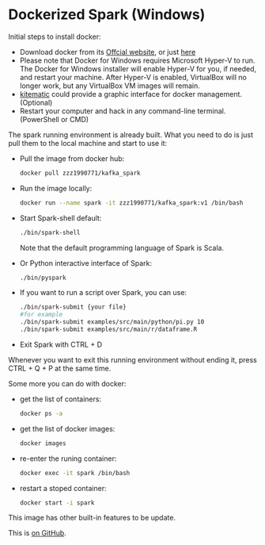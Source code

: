 # Dockerized Spark (Windows)

Initial steps to install docker:

 * Download docker from its [Offcial website](https://docs.docker.com/docker-for-windows/install/#what-to-know-before-you-install), or just [here](https://download.docker.com/win/stable/Docker%20for%20Windows%20Installer.exe)
 * Please note that Docker for Windows requires Microsoft Hyper-V to run. The Docker for Windows installer will enable Hyper-V for you, if needed, and restart your machine. After Hyper-V is enabled, VirtualBox will no longer work, but any VirtualBox VM images will remain.
 * [kitematic](https://kitematic.com/) could provide a graphic interface for docker management.(Optional)
 * Restart your computer and hack in any command-line terminal.(PowerShell or CMD)


The spark running environment is already built. What you need to do is just pull them to the local machine and start to use it:

 * Pull the image from docker hub:
    ```bash
    docker pull zzz1990771/kafka_spark
    ```
 * Run the image locally:
     ```bash
    docker run --name spark -it zzz1990771/kafka_spark:v1 /bin/bash
    ```
 * Start Spark-shell default:
     ```bash
    ./bin/spark-shell
    ```
    Note that the default programming language of Spark is Scala.
    
 * Or Python interactive interface of Spark:
     ```bash
    ./bin/pyspark
    ```
 * If you want to run a script over Spark, you can use:
     ```bash
    ./bin/spark-submit {your file}
    #for example
    ./bin/spark-submit examples/src/main/python/pi.py 10
    ./bin/spark-submit examples/src/main/r/dataframe.R
    ```
 * Exit Spark with CTRL + D

Whenever you want to exit this running environment without ending it, press CTRL + Q + P at the same time.

Some more you can do with docker:

* get the list of containers:
    ```bash
    docker ps -a
    ```

* get the list of docker images:
    ```bash
    docker images
    ```

* re-enter the runing container:
    ```bash
    docker exec -it spark /bin/bash
    ```

* restart a stoped container:
    ```bash
    docker start -i spark
    ```

This image has other built-in features to be update.


This is [on GitHub](https://github.com/zzz1990771/spark_workshop/blob/master/README.md).

